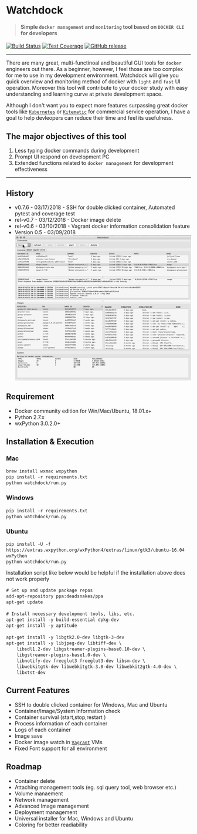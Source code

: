 # Watchdock 
>#### Simple `docker management` and `monitoring` tool based on `DOCKER CLI` for developers

[![Build Status](https://travis-ci.org/gnoopy/watchdock.svg?branch=master)](https://travis-ci.org/gnoopy/watchdock)
[![Test Coverage](https://api.codeclimate.com/v1/badges/a4a236451d5f7b0f5968/test_coverage)](https://codeclimate.com/github/gnoopy/watchdock/test_coverage)
[![GitHub release](https://img.shields.io/badge/release-v0.7.5-green.svg)](https://github.com/gnoopy/watchdock/releases/tag/v0.7.6)

----

There are many great, multi-functinoal and beautiful GUI tools for `docker` engineers out there. As a beginner, however, I feel those are too complex for me to use in my development environment. Watchdock will give you quick overview and monitoring method of docker with `light` and `fast` UI operation. Moreover this tool will contribute to your docker study with easy understanding and learning curve at private development space.

Although I don't want you to expect more features surpassing great docker tools like [`Kubernetes`](https://kubernetes.io/) or [`Kitematic`](https://kitematic.com/) for commercial service operation, I have a goal to help devleopers can reduce their time and feel its usefulness. 

## The major objectives of this tool
1. Less typing docker commands during development
2. Prompt UI respond on development PC
3. Extended functions related to `docker management` for development effectiveness
 

----


## History

- v0.7.6   - 03/17/2018 - SSH for double clicked container, Automated pytest and coverage test
- rel-v0.7 - 03/12/2018 - Docker image delete 
- rel-v0.6 - 03/10/2018 - Vagrant docker information consolidation feature
- Version 0.5   - 03/09/2018
![Screenshot](screenshot.png)


## Requirement
- Docker community edition for Win/Mac/Ubuntu, 18.01.x+
- Python 2.7.x
- wxPython 3.0.2.0+


## Installation & Execution

### Mac 
```
brew install wxmac wxpython
pip install -r requirements.txt
python watchdock/run.py

```


### Windows
```
pip install -r requirements.txt
python watchdock/run.py
```

### Ubuntu
```
pip install -U -f https://extras.wxpython.org/wxPython4/extras/linux/gtk3/ubuntu-16.04 wxPython
python watchdock/run.py
```

Installation script like below would be helpful if the installation above does not work properly 

```
# Set up and update package repos
add-apt-repository ppa:deadsnakes/ppa
apt-get update

# Install necessary development tools, libs, etc.
apt-get install -y build-essential dpkg-dev
apt-get install -y aptitude

apt-get install -y libgtk2.0-dev libgtk-3-dev
apt-get install -y libjpeg-dev libtiff-dev \
	libsdl1.2-dev libgstreamer-plugins-base0.10-dev \
	libgstreamer-plugins-base1.0-dev \
	libnotify-dev freeglut3 freeglut3-dev libsm-dev \
	libwebkitgtk-dev libwebkitgtk-3.0-dev libwebkit2gtk-4.0-dev \
	libxtst-dev
```


## Current Features
- SSH to double clicked container for Windows, Mac and Ubuntu
- Container/Image/System Information check
- Container survival (start,stop,restart )
- Process information of each container
- Logs of each container
- Image save
- Docker image watch in [`Vagrant`](https://www.vagrantup.com/) VMs
- Fixed Font support for all environment


## Roadmap
- Container delete
- Attaching management tools (eg. sql query tool, web browser etc.)
- Volume manaement
- Network management
- Advanced Image management
- Deployment management
- Universal installer for Mac, Windows and Ubuntu
- Coloring for better readiability

